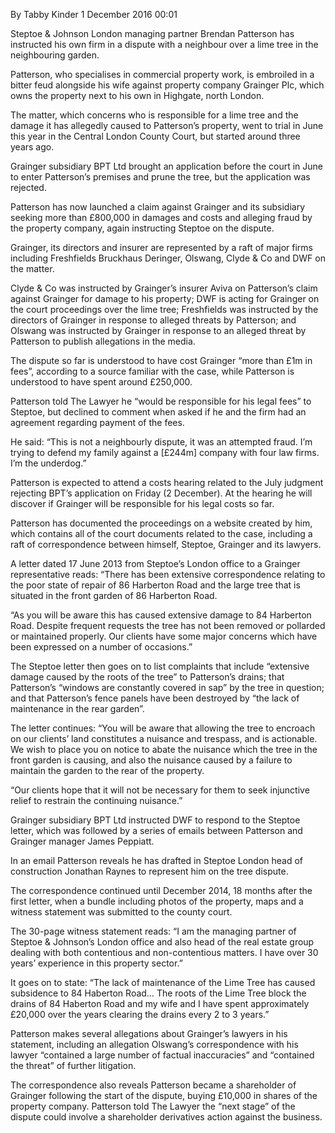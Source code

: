 By Tabby Kinder	1 December 2016 00:01

Steptoe & Johnson London managing partner Brendan Patterson has instructed his own firm in a dispute with a neighbour over a lime tree in the neighbouring garden.

Patterson, who specialises in commercial property work, is embroiled in a bitter feud alongside his wife against property company Grainger Plc, which owns the property next to his own in Highgate, north London.

The matter, which concerns who is responsible for a lime tree and the damage it has allegedly caused to Patterson’s property, went to trial in June this year in the Central London County Court, but started around three years ago.

Grainger subsidiary BPT Ltd brought an application before the court in June to enter Patterson’s premises and prune the tree, but the application was rejected.

Patterson has now launched a claim against Grainger and its subsidiary seeking more than £800,000 in damages and costs and alleging fraud by the property company, again instructing Steptoe on the dispute.

Grainger, its directors and insurer are represented by a raft of major firms including Freshfields Bruckhaus Deringer, Olswang, Clyde & Co and DWF on the matter.

Clyde & Co was instructed by Grainger’s insurer Aviva on Patterson’s claim against Grainger for damage to his property; DWF is acting for Grainger on the court proceedings over the lime tree; Freshfields was instructed by the directors of Grainger in response to alleged threats by Patterson; and Olswang was instructed by Grainger in response to an alleged threat by Patterson to publish allegations in the media.

The dispute so far is understood to have cost Grainger “more than £1m in fees”, according to a source familiar with the case, while Patterson is understood to have spent around £250,000.

Patterson told The Lawyer he “would be responsible for his legal fees” to Steptoe, but declined to comment when asked if he and the firm had an agreement regarding payment of the fees.

He said: “This is not a neighbourly dispute, it was an attempted fraud. I’m trying to defend my family against a [£244m] company with four law firms. I’m the underdog.”

Patterson is expected to attend a costs hearing related to the July judgment rejecting BPT’s application on Friday (2 December). At the hearing he will discover if Grainger will be responsible for his legal costs so far.

Patterson has documented the proceedings on a website created by him, which contains all of the court documents related to the case, including a raft of correspondence between himself, Steptoe, Grainger and its lawyers.

A letter dated 17 June 2013 from Steptoe’s London office to a Grainger representative reads: “There has been extensive correspondence relating to the poor state of repair of 86 Harberton Road and the large tree that is situated in the front garden of 86 Harberton Road.

“As you will be aware this has caused extensive damage to 84 Harberton Road. Despite frequent requests the tree has not been removed or pollarded or maintained properly. Our clients have some major concerns which have been expressed on a number of occasions.”

The Steptoe letter then goes on to list complaints that include “extensive damage caused by the roots of the tree” to Patterson’s drains; that Patterson’s “windows are constantly covered in sap” by the tree in question; and that Patterson’s fence panels have been destroyed by “the lack of maintenance in the rear garden”.

The letter continues: “You will be aware that allowing the tree to encroach on our clients’ land constitutes a nuisance and trespass, and is actionable. We wish to place you on notice to abate the nuisance which the tree in the front garden is causing, and also the nuisance caused by a failure to maintain the garden to the rear of the property.

“Our clients hope that it will not be necessary for them to seek injunctive relief to restrain the continuing nuisance.”

Grainger subsidiary BPT Ltd instructed DWF to respond to the Steptoe letter, which was followed by a series of emails between Patterson and Grainger manager James Peppiatt.

In an email Patterson reveals he has drafted in Steptoe London head of construction Jonathan Raynes to represent him on the tree dispute.

The correspondence continued until December 2014, 18 months after the first letter, when a bundle including photos of the property, maps and a witness statement was submitted to the county court.

The 30-page witness statement reads: “I am the managing partner of Steptoe & Johnson’s London office and also head of the real estate group dealing with both contentious and non-contentious matters. I have over 30 years’ experience in this property sector.”

It goes on to state: “The lack of maintenance of the Lime Tree has caused subsidence to 84 Haberton Road… The roots of the Lime Tree block the drains of 84 Haberton Road and my wife and I have spent approximately £20,000 over the years clearing the drains every 2 to 3 years.”

Patterson makes several allegations about Grainger’s lawyers in his statement, including an allegation Olswang’s correspondence with his lawyer “contained a large number of factual inaccuracies” and “contained the threat” of further litigation.

The correspondence also reveals Patterson became a shareholder of Grainger following the start of the dispute, buying £10,000 in shares of the property company. Patterson told The Lawyer the “next stage” of the dispute could involve a shareholder derivatives action against the business.

